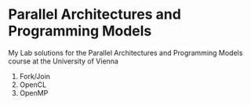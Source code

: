 # Parallel Architectures and Programming Models
My Lab solutions for the Parallel Architectures and Programming Models course at the University of Vienna

1. Fork/Join
2. OpenCL
3. OpenMP
